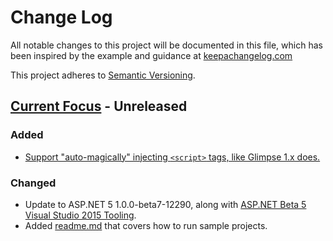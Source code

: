 # Change Log
All notable changes to this project will be documented in this file, which has been inspired by the example and guidance at [keepachangelog.com](http://keepachangelog.com/) 

This project adheres to [Semantic Versioning](http://semver.org/).

## [Current Focus][focus] - Unreleased
### Added
- [Support "auto-magically" injecting `<script>` tags, like Glimpse 1.x does.](https://github.com/Glimpse/Glimpse.Prototype/pull/14)

### Changed
- Update to ASP.NET 5 1.0.0-beta7-12290, along with [ASP.NET Beta 5 Visual Studio 2015 Tooling](http://blogs.msdn.com/b/webdev/archive/2015/07/27/announcing-availability-of-asp-net-5-beta-6.aspx).
- Added [readme.md](https://github.com/Glimpse/Glimpse.Prototype/blob/dev/src/readme.md) that covers how to run sample projects.

[focus]: https://github.com/Glimpse/Glimpse.Prototype/milestones/2015.08.07%20-%201
